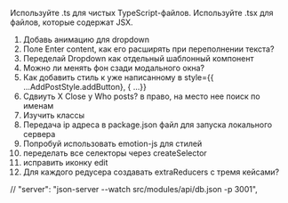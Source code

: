 Используйте .ts для чистых TypeScript-файлов.
Используйте .tsx для файлов, которые содержат JSX.

1. Добавь анимацию для dropdown
2. Поле Enter content, как его расширять при переполнении текста?
3. Переделай Dropdown как отдельный шаблонный компонент
4. Можно ли менять фон сзади модального окна?
5. Как добавить стиль к уже написанному в style={{ ...AddPostStyle.addButton}, { ...}}
6. Сдвиуть X Close у Who posts? в право, на место нее поиск по именам
7. Изучить классы
8. Передача ip адреса в package.json файл для запуска локального сервера
9. Попробуй использовать emotion-js для стилей
10. переделать все селекторы через createSelector
11. исправить иконку edit
12. Для каждого редусера создавать extraReducers с тремя кейсами?

//    "server": "json-server --watch src/modules/api/db.json -p 3001",
